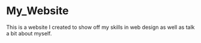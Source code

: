 # My_Website
This is a website I created to show off my skills in web design as well as talk a bit about myself.
